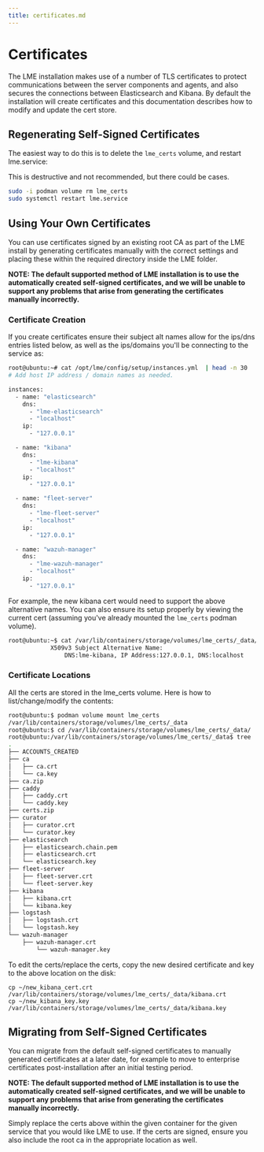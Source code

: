 ```yaml
---
title: certificates.md
---
```

# Certificates
 
The LME installation makes use of a number of TLS certificates to protect communications between the server components and agents, and also secures the connections between Elasticsearch and Kibana. 
By default the installation will create certificates and this documentation describes how to modify and update the cert store.

## Regenerating Self-Signed Certificates
The easiest way to do this is to delete the `lme_certs` volume, and restart lme.service:

This is destructive and not recommended, but there could be cases.
```bash
sudo -i podman volume rm lme_certs
sudo systemctl restart lme.service
```

## Using Your Own Certificates
You can use certificates signed by an existing root CA as part of the LME install by generating certificates manually with the correct settings and placing these within the required directory inside the LME folder.

**NOTE: The default supported method of LME installation is to use the automatically created self-signed certificates, and we will be unable to support any problems that arise from generating the certificates manually incorrectly.**

### Certificate Creation
If you create certificates ensure their subject alt names allow for the ips/dns entries listed below, as well as the ips/domains you'll be connecting to the service as: 
```bash
root@ubuntu:~# cat /opt/lme/config/setup/instances.yml  | head -n 30
# Add host IP address / domain names as needed.

instances:
  - name: "elasticsearch"
    dns:
      - "lme-elasticsearch"
      - "localhost"
    ip:
      - "127.0.0.1"

  - name: "kibana"
    dns:
      - "lme-kibana"
      - "localhost"
    ip:
      - "127.0.0.1"

  - name: "fleet-server"
    dns:
      - "lme-fleet-server"
      - "localhost"
    ip:
      - "127.0.0.1"

  - name: "wazuh-manager"
    dns:
      - "lme-wazuh-manager"
      - "localhost"
    ip:
      - "127.0.0.1"
```

For example, the new kibana cert would need to support the above alternative names. You can also ensure its setup properly by viewing the current cert (assuming you've already mounted the `lme_certs` podman volume).
```bash
root@ubuntu:~$ cat /var/lib/containers/storage/volumes/lme_certs/_data/kibana/kibana.crt  | openssl x509 -text | grep -i Alternative -A 1
            X509v3 Subject Alternative Name:
                DNS:lme-kibana, IP Address:127.0.0.1, DNS:localhost
```


### Certificate Locations
All the certs are stored in the lme_certs volume. Here is how to list/change/modify the contents:

```bash
root@ubuntu:$ podman volume mount lme_certs
/var/lib/containers/storage/volumes/lme_certs/_data
root@ubuntu:$ cd /var/lib/containers/storage/volumes/lme_certs/_data/
root@ubuntu:/var/lib/containers/storage/volumes/lme_certs/_data$ tree
.
├── ACCOUNTS_CREATED
├── ca
│   ├── ca.crt
│   └── ca.key
├── ca.zip
├── caddy
│   ├── caddy.crt
│   └── caddy.key
├── certs.zip
├── curator
│   ├── curator.crt
│   └── curator.key
├── elasticsearch
│   ├── elasticsearch.chain.pem
│   ├── elasticsearch.crt
│   └── elasticsearch.key
├── fleet-server
│   ├── fleet-server.crt
│   └── fleet-server.key
├── kibana
│   ├── kibana.crt
│   └── kibana.key
├── logstash
│   ├── logstash.crt
│   └── logstash.key
└── wazuh-manager
    ├── wazuh-manager.crt
        └── wazuh-manager.key
```

To edit the certs/replace the certs, copy the new desired certificate and key to the above location on the disk: 
```
cp ~/new_kibana_cert.crt /var/lib/containers/storage/volumes/lme_certs/_data/kibana.crt
cp ~/new_kibana_key.key /var/lib/containers/storage/volumes/lme_certs/_data/kibana.key
```

## Migrating from Self-Signed Certificates

You can migrate from the default self-signed certificates to manually generated certificates at a later date, for example to move to enterprise certificates post-installation after an initial testing period. 

**NOTE: The default supported method of LME installation is to use the automatically created self-signed certificates, and we will be unable to support any problems that arise from generating the certificates manually incorrectly.**

Simply replace the certs above within the given container for the given service that you would like LME to use. If the certs are signed, ensure you also include the root ca in the  appropriate location as well.
